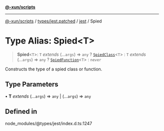 [**@-xun/scripts**](../../../../../README.md)

***

[@-xun/scripts](../../../../../README.md) / [types/jest.patched](../../../README.md) / [jest](../README.md) / Spied

# Type Alias: Spied\<T\>

> **Spied**\<`T`\>: `T` *extends* (...`args`) => `any` ? [`SpiedClass`](SpiedClass.md)\<`T`\> : `T` *extends* (...`args`) => `any` ? [`SpiedFunction`](SpiedFunction.md)\<`T`\> : `never`

Constructs the type of a spied class or function.

## Type Parameters

• **T** *extends* (...`args`) => `any` \| (...`args`) => `any`

## Defined in

node\_modules/@types/jest/index.d.ts:1247
